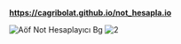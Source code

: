 <strong>https://cagribolat.github.io/not_hesapla.io</strong>






                      
![Aöf Not Hesaplayıcı Bg](https://github.com/cagribolat/not_hesapla.io/assets/52715393/f3ab526f-065f-495a-a8c4-4ec4599fe34e)
![2](https://github.com/cagribolat/not_hesapla.io/assets/52715393/bfce6a90-9bac-4f5e-acb4-017267747e0a)
